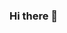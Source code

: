 ### Hi there 👋

<!--
**alexmul1114/alexmul1114** is a ✨ _special_ ✨ repository because its `README.md` (this file) appears on your GitHub profile.

Here are some ideas to get you started:

Hi! My name is Alex Mulrooney and I am a freshman EE major/CS minor at the University of Delaware. 

I'm currently taking classes in data science, systems programming, and digital design. I'm also working on resarch with the OpenBCI Cyton EEG headest under the direction of Dr. Austin Brockmeier.

-->
